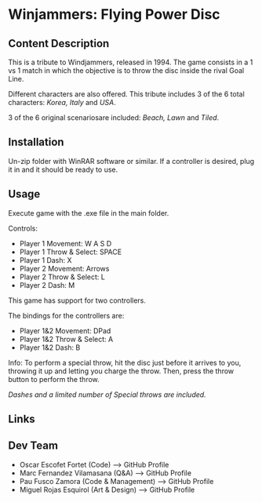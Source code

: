 # Winjammers: Flying Power Disc
## Content Description
This is a tribute to Windjammers, released in 1994. The game consists in a 1 vs 1 match in which the objective is to throw the disc inside the rival Goal Line.

Different characters are also offered. This tribute includes 3 of the 6 total characters: *Korea, Italy* and *USA*.

3 of the 6 original scenariosare included: *Beach, Lawn* and *Tiled*.

## Installation
Un-zip folder with WinRAR software or similar. If a controller is desired, plug it in and it should be ready to use.

## Usage
Execute game with the .exe file in the main folder.

Controls:
* Player 1 Movement: W A S D
* Player 1 Throw & Select: SPACE
* Player 1 Dash: X
* Player 2 Movement: Arrows
* Player 2 Throw & Select: L
* Player 2 Dash: M

This game has support for two controllers.

The bindings for the controllers are:
* Player 1&2 Movement: DPad
* Player 1&2 Throw & Select: A
* Player 1&2 Dash: B

Info: To perform a special throw, hit the disc just before it arrives to you, throwing it up and letting you charge the throw. Then, press the throw button to perform the throw.

*Dashes and a limited number of Special throws are included.*

## Links


## Dev Team
* Oscar Escofet Fortet (Code) --> GitHub Profile
* Marc Fernandez Vilamasana (Q&A) --> GitHub Profile
* Pau Fusco Zamora (Code & Management) --> GitHub Profile
* Miguel Rojas Esquirol (Art & Design) --> GitHub Profile
